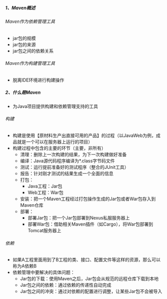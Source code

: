 ##### 1、Maven概述

###### Maven作为依赖管理工具

- jar包的规模
- jar包的来源
- jar包之间的依赖关系

###### Maven作为构建管理工具

- 脱离IDE环境进行构建操作



##### 2、什么是Maven

- 为Java项目提供构建和依赖管理支持的工具

###### 构建

- 构建是使用【原材料生产出直接可用的产品】的过程（以JavaWeb为例，成品就是一个可以在服务器上运行的项目）
- 构建过程中包含的主要的环节（主要，非所有）
    - 清理：删除上一次构建的结果，为下一次构建做好准备
    - 编译：Java源代码程序编译为\*.class字节码文件
    - 测试：运行提前准备好的测试程序（整合的JUnit工具）
    - 报告：针对刚才测试的结果生成一个全面的信息
    - 打包：
        - Java工程：Jar包
        - Web工程：War包
    - 安装：把一个Maven工程经过打包操作生成的Jar包或者War包存入到Maven仓库
    - 部署：
        - 部署Jar包：把一个Jar包部署到Nexus私服服务器上
        - 部署War包：借助相关Maven插件（如Cargo），将War包部署到Tomcat服务器上

###### 依赖

- 如果A工程里面用到了B工程的类、接口、配置文件等这样的资源，那么可以称为A依赖B
- 依赖管理中要解决的具体问题：
    - Jar包的下载：使用Maven之后，Jar包会从规范的远程仓库下载到本地
    - Jar包之间的依赖：通过依赖的传递性自动完成
    - Jar包之间的冲突：通过对依赖的配置进行调整，让某些Jar包不会被导入